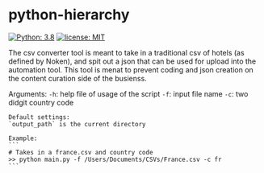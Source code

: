 # python-hierarchy

[![Python: 3.8](https://img.shields.io/badge/Python-3.6-blue.svg)](#)
[![license: MIT](https://img.shields.io/badge/license-MIT-orange.svg)](https://opensource.org/licenses/MIT)

The csv converter tool is meant to take in a traditional csv of hotels (as defined by Noken), and spit out a json that can be used for upload into the automation tool. This tool is menat to prevent coding and json creation on the content curation side of the busienss. 

Arguments:
    `-h`: help file of usage of the script
    `-f`: input file name
    `-c`: two didgit country code

    Default settings:
    `output_path` is the current directory

    Example:
    ```
    # Takes in a france.csv and country code
    >> python main.py -f /Users/Documents/CSVs/France.csv -c fr
    ```
